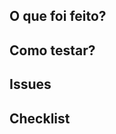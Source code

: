 ## O que foi feito?

<!-- Descreva resumidamente as mudanças -->

## Como testar?

<!-- Passos para validar -->

## Issues

<!-- ? -->

## Checklist

<!-- - [ ] Testado
- [ ] Commit Semântico
- [ ] Sem bugs conhecidos -->